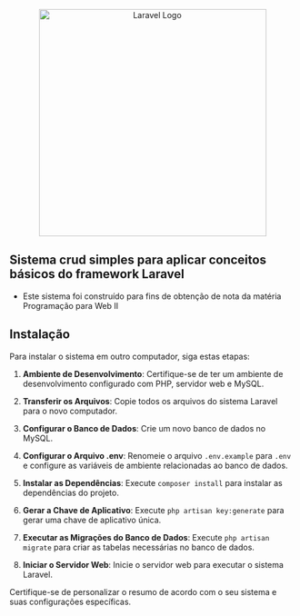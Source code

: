 <p align="center"><a href="https://laravel.com" target="_blank"><img src="https://raw.githubusercontent.com/laravel/art/master/logo-lockup/5%20SVG/2%20CMYK/1%20Full%20Color/laravel-logolockup-cmyk-red.svg" width="400" alt="Laravel Logo"></a></p>

## Sistema crud simples para aplicar conceitos básicos do framework Laravel

- Este sistema foi construído para fins de obtenção de nota da matéria Programação para Web II


## Instalação

Para instalar o sistema em outro computador, siga estas etapas:

1. **Ambiente de Desenvolvimento**: Certifique-se de ter um ambiente de desenvolvimento configurado com PHP, servidor web e MySQL.

2. **Transferir os Arquivos**: Copie todos os arquivos do sistema Laravel para o novo computador.

3. **Configurar o Banco de Dados**: Crie um novo banco de dados no MySQL.

4. **Configurar o Arquivo .env**: Renomeie o arquivo `.env.example` para `.env` e configure as variáveis de ambiente relacionadas ao banco de dados.

5. **Instalar as Dependências**: Execute `composer install` para instalar as dependências do projeto.

6. **Gerar a Chave de Aplicativo**: Execute `php artisan key:generate` para gerar uma chave de aplicativo única.

7. **Executar as Migrações do Banco de Dados**: Execute `php artisan migrate` para criar as tabelas necessárias no banco de dados.

8. **Iniciar o Servidor Web**: Inicie o servidor web para executar o sistema Laravel.

Certifique-se de personalizar o resumo de acordo com o seu sistema e suas configurações específicas.

